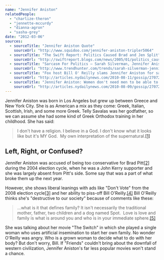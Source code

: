 ```yaml
---
name: "Jennifer Aniston"
relatedPeople:
  - "charlize-theron"
  - "jennette-mccurdy"
  - "dianna-agron"
  - "sasha-grey"
date: "2012-03-06"
sources:
  - sourceTitle: "Jennifer Aniston Quote"
    sourceUrl: "http://www.squidoo.com/jennifer-aniston-tripler5064"
  - sourceTitle: "The Swift Report: Politics Caused Brad and Jen Split"
    sourceUrl: "http://swiftreport.blogs.com/news/2005/01/politics_caused.html"
  - sourceTitle: "Sarcasm For Politics – Sarah Silverman, Jennifer Aniston Say \"Don't Vote.\""
    sourceUrl: "http://www.trendhunter.com/trends/sarah-silverman-jennifer-aniston-dont-vote"
  - sourceTitle: "Fox host Bill O' Reilly slams Jennifer Aniston for saying women don't need men to raise children"
    sourceUrl: "http://articles.nydailynews.com/2010-08-11/gossip/27072449_1_sperm-bank-single-mother-press-conference"
  - sourceTitle: "Jennifer Aniston: Women don't need men to be able to start a family"
    sourceUrl: "http://articles.nydailynews.com/2010-08-09/gossip/27072152_1_single-women-single-motherhood-traditional-mother"
---
```


Jennifer Aniston was born in Los Angeles but grew up between Greece and New York City. She is as American a mix as they come: Greek, Italian, Scottish, Irish, and some more Greek. Telly Savalas was her godfather, so we can assume she had some kind of Greek Orthodox training in her childhood. She has said:

>I don't have a religion. I believe in a God. I don't know what it looks like but it's MY God.  My own interpretation of the supernatural.<a class="source-citation" href="#http://www.squidoo.com/jennifer-aniston-tripler5064" title="Jennifer Aniston Quote">[1]</a>

## Left, Right, or Confused?

Jennifer Aniston was accused of being too conservative for Brad Pitt<a class="source-citation" href="#http://swiftreport.blogs.com/news/2005/01/politics_caused.html" title="The Swift Report: Politics Caused Brad and Jen Split">[2]</a> during the 2004 election cycle, when he was a John Kerry supporter and she was largely absent from Pitt's side. Some say that was a part of what broke them up the next year.

However, she shows liberal leanings with ads like "Don't Vote" from the 2008 election cycle<a class="source-citation" href="#http://www.trendhunter.com/trends/sarah-silverman-jennifer-aniston-dont-vote" title="Sarcasm For Politics – Sarah Silverman, Jennifer Aniston Say &quot;Don&apos;t Vote.&quot;">[3]</a> and her ability to piss-off Bill O'Reilly.<a class="source-citation" href="#http://articles.nydailynews.com/2010-08-11/gossip/27072449_1_sperm-bank-single-mother-press-conference" title="Fox host Bill O&apos; Reilly slams Jennifer Aniston for saying women don&apos;t need men to raise children">[4]</a> Bill O'Reilly thinks she's "destructive to our society" because of comments like these:

>…what is it that defines family? It isn't necessarily the traditional mother, father, two children and a dog named Spot.  Love is love and family is what is around you and who is in your immediate sphere.<a class="source-citation" href="#http://articles.nydailynews.com/2010-08-09/gossip/27072152_1_single-women-single-motherhood-traditional-mother" title="Jennifer Aniston: Women don&apos;t need men to be able to start a family">[5]</a>

She was talking about her movie "The Switch" in which she played a single woman who uses artificial insemination to start her own family. No wonder O'Reilly was angry. Who is a grown woman to decide what to do with her body? But don't worry, Bill. If "Friends" couldn't bring about the downfall of western civilization, Jennifer Aniston's far less popular movies won't stand a chance.
